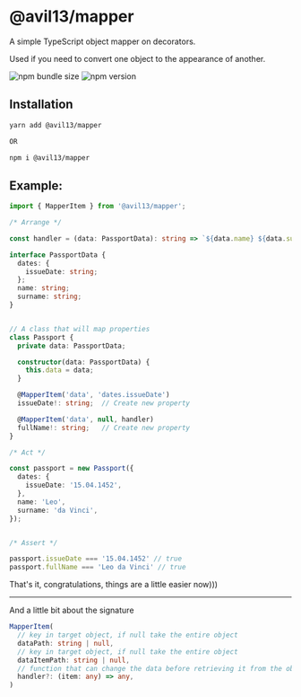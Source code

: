 # @avil13/mapper

A simple TypeScript object mapper on decorators.

Used if you need to convert one object to the appearance of another.

![npm bundle size](https://img.shields.io/bundlephobia/minzip/@avil13/mapper)
![npm version](https://img.shields.io/npm/v/@avil13/mapper)

## Installation

```sh
yarn add @avil13/mapper

OR

npm i @avil13/mapper
```

## Example:
```ts
import { MapperItem } from '@avil13/mapper';

/* Arrange */

const handler = (data: PassportData): string => `${data.name} ${data.surname}`;

interface PassportData {
  dates: {
    issueDate: string;
  };
  name: string;
  surname: string;
}


// A class that will map properties
class Passport {
  private data: PassportData;

  constructor(data: PassportData) {
    this.data = data;
  }

  @MapperItem('data', 'dates.issueDate')
  issueDate!: string;  // Create new property

  @MapperItem('data', null, handler)
  fullName!: string;   // Create new property
}

/* Act */

const passport = new Passport({
  dates: {
    issueDate: '15.04.1452',
  },
  name: 'Leo',
  surname: 'da Vinci',
});


/* Assert */

passport.issueDate === '15.04.1452' // true
passport.fullName === 'Leo da Vinci' // true
```

That's it, congratulations, things are a little easier now)))

---

And a little bit about the signature

```ts
MapperItem(
  // key in target object, if null take the entire object
  dataPath: string | null,
  // key in target object, if null take the entire object
  dataItemPath: string | null,
  // function that can change the data before retrieving it from the object
  handler?: (item: any) => any,
)
```
